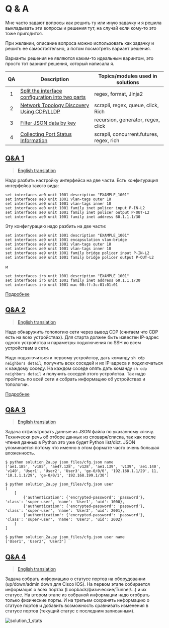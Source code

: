 # Q & A

Мне часто задают вопросы как решить ту или иную задачку и я решила
выкладывать эти вопросы и решения тут, на случай если кому-то это тоже пригодится.

При желании, описание вопроса можно использовать как задачку и решить ее самостоятельно,
а потом посмотреть вариант решения.

Варианты решения не являются каким-то идеальным варинтом, это просто тот вариант решения,
который написала я.

| QA | Description                                       | Topics/modules used in solutions |
|:--:|-------------------------------------------------- | -------------------------------- |
| 1  | [Split the interface configuration into two parts](https://github.com/natenka/q_and_a/tree/main/code/01_convert_interface_cfg) | regex, format, Jinja2           |
| 2  | [Network Topology Discovery Using CDP/LLDP](https://github.com/natenka/q_and_a/tree/main/code/02_explore_network_map) | scrapli, regex, queue, click, Rich     |
| 3  | [Filter JSON data by key](https://github.com/natenka/q_and_a/tree/main/code/03_filter_json_dict_by_key) | recursion, generator, regex, click |
| 4  | [Collecting Port Status Information](https://github.com/natenka/q_and_a/tree/main/code/04_collect_ports_status) | scrapli, concurrent.futures, regex, rich |


## [Q&A 1](https://github.com/natenka/q_and_a/tree/main/code/01_convert_interface_cfg)

> [English translation](https://github.com/natenka/q_and_a/blob/main/code/01_convert_interface_cfg/README_ENG.md)

Надо разбить настройку интерфейса на две части.
Есть конфигурация интерфейса такого вида:

```
set interfaces ae0 unit 1001 description "EXAMPLE_1001"
set interfaces ae0 unit 1001 vlan-tags outer 18
set interfaces ae0 unit 1001 vlan-tags inner 10
set interfaces ae0 unit 1001 family inet policer input P-IN-L2
set interfaces ae0 unit 1001 family inet policer output P-OUT-L2
set interfaces ae0 unit 1001 family inet address 60.1.1.1/30
```

Эту конфигурацию надо разбить на две части:

```
set interfaces ae9 unit 1001 description "EXAMPLE_1001"
set interfaces ae9 unit 1001 encapsulation vlan-bridge
set interfaces ae9 unit 1001 vlan-tags outer 18
set interfaces ae9 unit 1001 vlan-tags inner 10
set interfaces ae9 unit 1001 family bridge policer input P-IN-L2
set interfaces ae9 unit 1001 family bridge policer output P-OUT-L2
```

и
```
set interfaces irb unit 1001 description "EXAMPLE_1001"
set interfaces irb unit 1001 family inet address 60.1.1.1/30
set interfaces irb unit 1001 mac 00:ff:3c:01:01:01
```

[Подробнее](https://github.com/natenka/q_and_a/tree/main/code/01_convert_interface_cfg)

## [Q&A 2](https://github.com/natenka/q_and_a/tree/main/code/02_explore_network_map)

> [English translation](https://github.com/natenka/q_and_a/blob/main/code/02_explore_network_map/README_ENG.md)

Надо обнаружить топологию сети через вывод CDP (считаем что CDP есть на всех устройствах).
Для старта должен быть известен IP-адрес одного устройства и параметры подключения
по SSH ко всем устройствам в сети.

Надо подключиться к первому устройству, дать команду ``sh cdp neighbors detail``, получить
всех соседей и их IP-адреса и подключаться к каждому соседу.
На каждом соседе опять дать команду ``sh cdp neighbors detail`` и получить соседей этого устройства.
Так надо пройтись по всей сети и собрать информацию об устройствах и топологии.


[Подробнее](https://github.com/natenka/q_and_a/tree/main/code/02_explore_network_map)


## [Q&A 3](https://github.com/natenka/q_and_a/tree/main/code/03_filter_json_dict_by_key)

> [English translation](https://github.com/natenka/q_and_a/blob/main/code/03_filter_json_dict_by_key/README_ENG.md)

Задача отфильтровать данные из JSON файла по указанному ключу. Технически речь
об отборе данных из словаря/списка, так как после чтения данных в Python это уже будет
Python list/dict.
JSON упоминается потому что именно в этом формате часто очень большая вложенность.

```
$ python solution_2a.py json_files/cfg.json name
['ae1.185', 'v185', 'ae47.128', 'v128', 'ae1.139', 'v139', 'ae1.140', 'v140', 'User1', 'User2', 'User3', 'ge-0/0/0', '192.168.1.1/29', 11, '10.1.1.1/29', 'ge-0/0/1', '192.168.199.1/30']

$ python solution_2a.py json_files/cfg.json user
[
    [
        {'authentication': {'encrypted-password': 'password'}, 'class': 'super-user', 'name': 'User1', 'uid': 1000},
        {'authentication': {'encrypted-password': 'password'}, 'class': 'super-user', 'name': 'User2', 'uid': 2001},
        {'authentication': {'encrypted-password': 'password'}, 'class': 'super-user', 'name': 'User3', 'uid': 2002}
    ]
]

$ python solution_2a.py json_files/cfg.json user name
['User1', 'User2', 'User3']
```


## [Q&A 4](https://github.com/natenka/q_and_a/tree/main/code/04_collect_ports_status)

> [English translation](https://github.com/natenka/q_and_a/blob/main/code/04_collect_ports_status/README_ENG.md)

Задача собрать информацию о статусе портов на оборудовании (up/down/admin down для Cisco IOS).
На первом этапе собирается информация о всех портах (Loopback/физические/Tunnel/...) и их статусе.
На втором этапе из собраной информации надо отобрать только физические порты. И на третьем сохранять
информацию о статусе портов и добавить возможность сравнивать изменения
в статусе портов (текущий статус с последним записанным).

![solution_1_stats](https://github.com/natenka/q_and_a/blob/main/images/qa_04_1_table_stats.png?raw=true)

